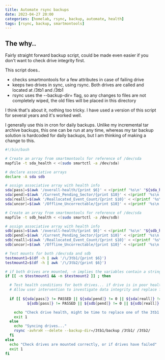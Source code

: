 ```yaml
---
title: Automate rsync backups
date: 2023-04-27 20:00
categories: [homelab, rsync, backup, automate, health]
tags: [rsync, backup, smartmontools]
---
```


## The why..

Fairly straight forward backup script, could be made even easier if you don't want to check drive integrity first.

This script does..

* checks smartmontools for a few attributes in case of failing drive
* keeps two drives in sync, using rsync. Both drives are called and located at /3tb1 and /3tb1
* rsync uses the --backup-dir= flag, so any changes to files are not completely wiped, the old files will be placed in this directory

I think that's about it, nothing too tricky. I have used a version of this script for several years and it's worked well.

I generally use this in cron for daily backups. Unlike my incremental tar archive backups, this one can be run at any time, whereas my tar backup solution is hardcoded for daily backups, but I am thinking of making a change to this.

```bash
#!/bin/bash

# Create an array from smartmontools for reference of /dev/sda
mapfile -t sda_health < <(sudo smartctl -a /dev/sda)

# declare associative arrays
declare -A sda sdb

# assign associative array with health info
sda[pass]=$(awk '/overall-health/{print $6}' < <(printf '%s\n' "${sda_health[@]}"))
sda[pend]=$(awk '/Current_Pending_Sector/{print $10}' < <(printf '%s\n' "${sda_health[@]}"))
sda[reall]=$(awk '/Reallocated_Event_Count/{print $10}' < <(printf '%s\n' "${sda_health[@]}"))
sda[uncor]=$(awk '/Offline_Uncorrectable/{print $10}' < <(printf '%s\n' "${sda_health[@]}"))

# Create an array from smartmontools for reference of /dev/sda
mapfile -t sdb_health < <(sudo smartctl -a /dev/sdb)

# assign associative array with health info
sdb[pass]=$(awk '/overall-health/{print $6}' < <(printf '%s\n' "${sdb_health[@]}"))
sdb[pend]=$(awk '/Current_Pending_Sector/{print $10}' < <(printf '%s\n' "${sdb_health[@]}"))
sdb[reall]=$(awk '/Reallocated_Event_Count/{print $10}' < <(printf '%s\n' "${sdb_health[@]}"))
sdb[uncor]=$(awk '/Offline_Uncorrectable/{print $10}' < <(printf '%s\n' "${sdb_health[@]}"))

# Test mounts for both /dev/sda and sdb
testmount1=$(df -h | awk '/\/3tb1/{print $6}')
testmount2=$(df -h | awk '/\/3tb2/{print $6}')

# if both drives are mounted, -n implies the variables contain a string...
if [[ -n $testmount1 && -n $testmount2 ]] ; then

  # Test health conditions for both drives... if drive is in poor health, dont sync.
  # Allow user intervention to investigate data integrity and replace faulty drive.
  
  if [[ ${sda[pass]} != PASSED || ${sda[pend]} != 0 || ${sda[reall]} != 0 || ${sda[uncor]} != 0 ||
          ${sdb[pass]} != PASSED || ${sdb[pend]} != 0 || ${sdb[reall]} != 0 || ${sdb[uncor]} != 0 ]] ; then

    echo "Check drive health, might be time to replace one of the 3tb1 drives" 
    exit 1
  else
    echo "Syncing drives..."
    rsync -avhrxH --delete --backup-dir=/3tb1/backup /3tb1/ /3tb2/
  fi
else
  echo "Check drives are mounted correctly, or if drives have failed"
  exit 1
fi
```